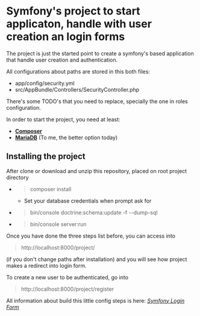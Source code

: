 Symfony's project to start applicaton, handle with user creation an login forms
===============================================================================

The project is just the started point to create a symfony's based application
that handle user creation and authentication.

All configurations about paths are stored in this both files: 
 * app/config/security.yml
 * src/AppBundle/Controllers/SecurityController.php
 
There's some TODO's that you need to replace, specially the one in roles configuration.


In order to start the project, you need at least:
 * [**Composer**][1]
 * [**MariaDB**][2] (To me, the better option today)
 

Installing the project 
----------------------

After clone or download and unzip this repository, placed on root project directory

 * > composer install
    * Set your database credentials when prompt ask for
 * > bin/console doctrine:schema:update -f --dump-sql
 * > bin/console server:run

Once you have done the three steps list before, you can access into 
 > http://localhost:8000/project/
  
(if you don't change paths after installation) and you will see how project makes a redirect into login form.
 
To create a new user to be authenticated, go into 
 > http://localhost:8000/project/register
 
All information about build this little config steps is here:
 [*Symfony Login Form*][3]

[1]:  https://getcomposer.org/download/
[2]:  https://mariadb.com/products/technology/server
[3]:  http://symfony.com/doc/current/security/form_login_setup.html